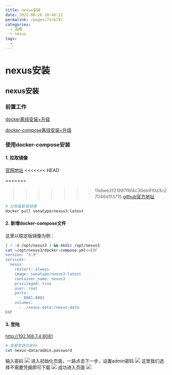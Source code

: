 ```yaml
---
title: nexus安装
date: 2022-08-26 10:46:21
permalink: /pages/71cb79/
categories:
  - 运维
  - nexus
tags:
  - 
---
```

# nexus安装

## nexus安装

### 前置工作

[docker离线安装+升级](https://www.lgxblog.top/pages/4b7e78)

[docker-compose离线安装+升级](https://www.lgxblog.top/pages/384991/)

### 使用docker-compose安装

#### 1. 拉取镜像

[官网地址](https://www.sonatype.com/products/nexus-repository)
<<<<<<< HEAD

=======
>>>>>>> 11ebee2f21997f6f4c30eb910d3c27046d1f3715
[github官方地址](https://github.com/sonatype/docker-nexus3)


```bash
# 拉取最新版镜像
docker pull sonatype/nexus3:latest
```

#### 2. 新增docker-compose文件

这里以稳定版镜像为例：

```bash
[ ! -d /opt/nexus3 ] && mkdir /opt/nexus3
cat >/opt/nexus3/docker-compose.yml<<EOF
version: "3.9"
services:
  nexus:
    restart: always
    image: sonatype/nexus3:latest
    container_name: nexus3
    privileged: true
    user: root
    ports:
      - 8081:8081
    volumes:
      - ./nexus-data:/nexus-data
EOF
```

#### 3. 登陆

http://192.168.7.4:8081

```bash
# 查看管理员密码
cat nexus-data/admin.password
```

输入密码
![](https://lgx_248920070.gitee.io/lgxblog/img/202208261055635.png)
进入初始化页面，一路点击下一步，设置admin密码
![](https://lgx_248920070.gitee.io/lgxblog/img/202208261057750.png)
这里我们选择不需要凭据即可下载
![](https://lgx_248920070.gitee.io/lgxblog/img/202208261058070.png)
成功进入页面
![](https://lgx_248920070.gitee.io/lgxblog/img/202208261058653.png)